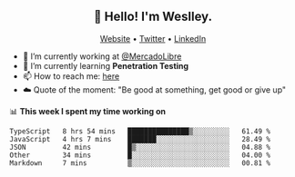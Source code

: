 <h2 align="center">👋 Hello! I'm Weslley.</h2>
<p align="center">
  <a href="http://weslleyneri.com.br">Website</a> •
  <a href="https://twitter.com/Weslley_Neri">Twitter</a> •
  <a href="https://www.linkedin.com/in/weslley-neri-3658908b">LinkedIn</a>
</p>


- 🔭 I’m currently working at [@MercadoLibre](https://github.com/mercadolibre)
- 🌱 I’m currently learning **Penetration Testing**
- 📫 How to reach me: [here](mailto:weslley39@gmail.com)
- ☁️ Quote of the moment: "Be good at something, get good or give up"

📊 **This week I spent my time working on**
<!--START_SECTION:waka-->
```text
TypeScript   8 hrs 54 mins   ███████████████▒░░░░░░░░░   61.49 % 
JavaScript   4 hrs 7 mins    ███████░░░░░░░░░░░░░░░░░░   28.49 % 
JSON         42 mins         █▒░░░░░░░░░░░░░░░░░░░░░░░   04.88 % 
Other        34 mins         █░░░░░░░░░░░░░░░░░░░░░░░░   04.00 % 
Markdown     7 mins          ▒░░░░░░░░░░░░░░░░░░░░░░░░   00.81 % 
```
<!--END_SECTION:waka-->

<!-- Inspired by https://github.com/gruselhaus/gruselhaus -->